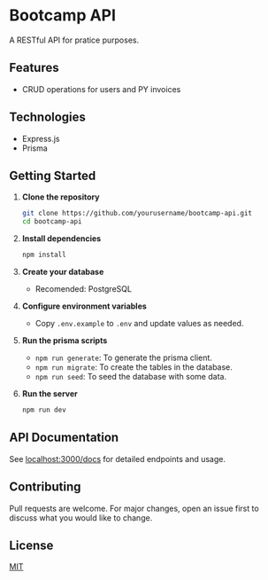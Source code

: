 # Bootcamp API

A RESTful API for pratice purposes.

## Features

- CRUD operations for users and PY invoices

## Technologies

- Express.js
- Prisma

## Getting Started

1. **Clone the repository**

   ```bash
   git clone https://github.com/yourusername/bootcamp-api.git
   cd bootcamp-api
   ```

2. **Install dependencies**

   ```bash
   npm install
   ```

3. **Create your database**

   - Recomended: PostgreSQL

4. **Configure environment variables**

   - Copy `.env.example` to `.env` and update values as needed.

5. **Run the prisma scripts**

   - `npm run generate`: To generate the prisma client.
   - `npm run migrate`: To create the tables in the database.
   - `npm run seed`: To seed the database with some data.

6. **Run the server**
   ```bash
   npm run dev
   ```

## API Documentation

See [localhost:3000/docs](localhost:3000/docs) for detailed endpoints and usage.

## Contributing

Pull requests are welcome. For major changes, open an issue first to discuss what you would like to change.

## License

[MIT](LICENSE)

